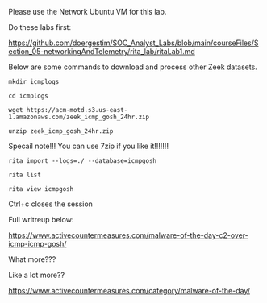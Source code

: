Please use the Network Ubuntu VM for this lab.

Do these labs first:

https://github.com/doergestim/SOC_Analyst_Labs/blob/main/courseFiles/Section_05-networkingAndTelemetry/rita_lab/ritaLab1.md


Below are some commands to download and process other Zeek datasets.

`mkdir icmplogs`

`cd icmplogs`

`wget https://acm-motd.s3.us-east-1.amazonaws.com/zeek_icmp_gosh_24hr.zip`

`unzip zeek_icmp_gosh_24hr.zip`

Specail note!!!  You can use 7zip if you like it!!!!!!!

`rita import --logs=./ --database=icmpgosh`

`rita list`

`rita view icmpgosh`

Ctrl+c closes the session

Full writreup below:

https://www.activecountermeasures.com/malware-of-the-day-c2-over-icmp-icmp-gosh/

What more???

Like a lot more??

https://www.activecountermeasures.com/category/malware-of-the-day/
